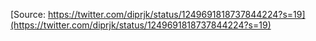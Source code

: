 [Source: https://twitter.com/diprjk/status/1249691818737844224?s=19](https://twitter.com/diprjk/status/1249691818737844224?s=19)